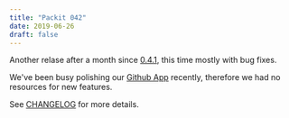 ```yaml
---
title: "Packit 042"
date: 2019-06-26
draft: false
---
```


Another relase after a month since [0.4.1](https://packit.dev/posts/packit-041/), this time mostly with bug fixes.
<!--more-->

We've been busy polishing our [Github App](https://packit.dev/packit-as-a-service/) recently, therefore we had no resources for new features.

See [CHANGELOG](https://github.com/packit-service/packit/blob/master/CHANGELOG.md#042) for more details.
